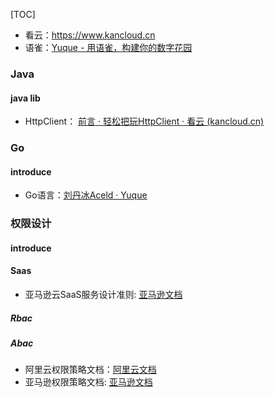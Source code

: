 [TOC]

* 看云：https://www.kancloud.cn
* 语雀：[Yuque - 用语雀，构建你的数字花园](https://www.yuque.com/)

### Java

#### java lib

* HttpClient： [前言 · 轻松把玩HttpClient · 看云 (kancloud.cn)](https://www.kancloud.cn/longxuan/httpclient-arron/106645)



### Go

#### introduce

* Go语言：[刘丹冰Aceld · Yuque](https://www.yuque.com/aceld)



### 权限设计

#### introduce

#### Saas

* 亚马逊云SaaS服务设计准则: [亚马逊文档](https://docs.aws.amazon.com/wellarchitected/latest/saas-lens/saas-lens.html)

##### Rbac

##### Abac

* 阿里云权限策略文档：[阿里云文档](https://help.aliyun.com/document_detail/93732.html)
* 亚马逊权限策略文档: [亚马逊文档](https://docs.aws.amazon.com/IAM/latest/UserGuide/getting-set-up.html)

